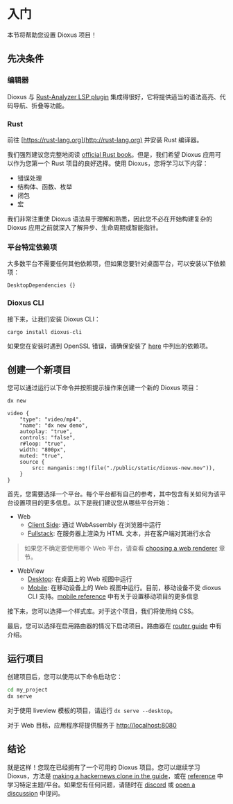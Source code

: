 # 入门

本节将帮助您设置 Dioxus 项目！

## 先决条件

### 编辑器

Dioxus 与 [Rust-Analyzer LSP plugin](https://rust-analyzer.github.io) 集成得很好，它将提供适当的语法高亮、代码导航、折叠等功能。

### Rust

前往 [https://rust-lang.org](http://rust-lang.org) 并安装 Rust 编译器。

我们强烈建议您完整地阅读 [official Rust book](https://doc.rust-lang.org/book/ch01-00-getting-started.html)。但是，我们希望 Dioxus 应用可以作为您第一个 Rust 项目的良好选择。使用 Dioxus，您将学习以下内容：

- 错误处理
- 结构体、函数、枚举
- 闭包
- 宏

我们非常注重使 Dioxus 语法易于理解和熟悉，因此您不必在开始构建复杂的 Dioxus 应用之前就深入了解异步、生命周期或智能指针。

### 平台特定依赖项

大多数平台不需要任何其他依赖项，但如果您要针对桌面平台，可以安装以下依赖项：

```inject-dioxus
DesktopDependencies {}
```

### Dioxus CLI

接下来，让我们安装 Dioxus CLI：

```
cargo install dioxus-cli
```

如果您在安装时遇到 OpenSSL 错误，请确保安装了 [here](https://docs.rs/openssl/latest/openssl/#automatic) 中列出的依赖项。

## 创建一个新项目

您可以通过运行以下命令并按照提示操作来创建一个新的 Dioxus 项目：

```sh
dx new
```

```inject-dioxus
video {
    "type": "video/mp4",
    "name": "dx new demo",
    autoplay: "true",
    controls: "false",
    r#loop: "true",
    width: "800px",
    muted: "true",
    source {
        src: manganis::mg!(file("./public/static/dioxus-new.mov")),
    }
}
```

首先，您需要选择一个平台。每个平台都有自己的参考，其中包含有关如何为该平台设置项目的更多信息。以下是我们建议您从哪些平台开始：

- Web
    - [Client Side](../reference/web/index.md): 通过 WebAssembly 在浏览器中运行
    - [Fullstack](../reference/fullstack/index.md): 在服务器上渲染为 HTML 文本，并在客户端对其进行水合
> 如果您不确定要使用哪个 Web 平台，请查看 [choosing a web renderer](choosing_a_web_renderer.md) 章节。
- WebView
    - [Desktop](../reference/desktop/index.md): 在桌面上的 Web 视图中运行
    - [Mobile](../reference/mobile/index.md): 在移动设备上的 Web 视图中运行。目前，移动设备不受 dioxus CLI 支持。[mobile reference](../reference/mobile/index.md) 中有关于设置移动项目的更多信息

接下来，您可以选择一个样式库。对于这个项目，我们将使用纯 CSS。

最后，您可以选择在启用路由器的情况下启动项目。路由器在 [router guide](../router/index.md) 中有介绍。

## 运行项目

创建项目后，您可以使用以下命令启动它：

```sh
cd my_project
dx serve
```

对于使用 liveview 模板的项目，请运行 `dx serve --desktop`。

对于 Web 目标，应用程序将提供服务于 [http://localhost:8080](http://localhost:8080)

## 结论

就是这样！您现在已经拥有了一个可用的 Dioxus 项目。您可以继续学习 Dioxus，方法是 [making a hackernews clone in the guide](../guide/index.md)，或在 [reference](../reference/index.md) 中学习特定主题/平台。如果您有任何问题，请随时在 [discord](https://discord.gg/XgGxMSkvUM) 或 [open a discussion](https://github.com/DioxusLabs/dioxus/discussions) 中提问。